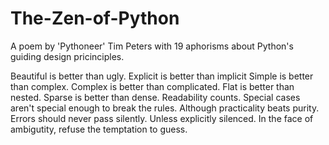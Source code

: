 # The-Zen-of-Python
A poem by 'Pythoneer' Tim Peters with 19 aphorisms about Python's guiding design pricinciples.

Beautiful is better than ugly.
Explicit is better than implicit
Simple is better than complex.
Complex is better than complicated.
Flat is better than nested.
Sparse is better than dense.
Readability counts.
Special cases aren't special enough to break the rules.
Although practicality beats purity.
Errors should never pass silently.
Unless explicitly silenced.
In the face of ambigutity, refuse the temptation to guess.

